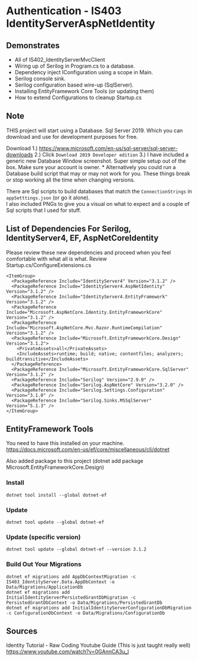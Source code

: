 # Authentication - IS403 IdentityServerAspNetIdentity

## Demonstrates

 * All of IS402_IdentityServerMvcClient
 * Wiring up of Serilog in Program.cs to a database.
 * Dependency inject IConfiguration using a scope in Main.
 * Serilog console sink.
 * Serilog configuration based wire-up (SqlServer).
 * Installing EntityFramework Core Tools (or updating them)
 * How to extend Configurations to cleanup Startup.cs

## Note
THIS project will start using a Database. Sql Server 2019. Which you can download and use for development purposes for free.

Download
1.) https://www.microsoft.com/en-us/sql-server/sql-server-downloads
2.) Click `Download 2019 Developer edition`
3.) I have included a generic new Database Window screenshot. Super simple setup out of the box. Make sure your account is owner.
    * Alternatively you could run a Database build script that may or may not work for you. These things break or stop working all the time when changing versions.

There are Sql scripts to build databases that match the `ConnectionStrings` in `appSetttings.json` (or go it alone).  
I also included PNGs to give you a visual on what to expect and a couple of Sql scripts that I used for stuff.  

## List of Dependencies For Serilog, IdentityServer4, EF, AspNetCoreIdentity

Please review these new dependencies and proceed when you feel comfortable with what all is what. Review Startup.cs/ConfigureExtensions.cs

    <ItemGroup>
      <PackageReference Include="IdentityServer4" Version="3.1.2" />
      <PackageReference Include="IdentityServer4.AspNetIdentity" Version="3.1.2" />
      <PackageReference Include="IdentityServer4.EntityFramework" Version="3.1.2" />
      <PackageReference Include="Microsoft.AspNetCore.Identity.EntityFrameworkCore" Version="3.1.2" />
      <PackageReference Include="Microsoft.AspNetCore.Mvc.Razor.RuntimeCompilation" Version="3.1.2" />
      <PackageReference Include="Microsoft.EntityFrameworkCore.Design" Version="3.1.2">
        <PrivateAssets>all</PrivateAssets>
        <IncludeAssets>runtime; build; native; contentfiles; analyzers; buildtransitive</IncludeAssets>
      </PackageReference>
      <PackageReference Include="Microsoft.EntityFrameworkCore.SqlServer" Version="3.1.2" />
      <PackageReference Include="Serilog" Version="2.9.0" />
      <PackageReference Include="Serilog.AspNetCore" Version="3.2.0" />
      <PackageReference Include="Serilog.Settings.Configuration" Version="3.1.0" />
      <PackageReference Include="Serilog.Sinks.MSSqlServer" Version="5.1.3" />
    </ItemGroup>

## EntityFramework Tools
You need to have this installed on your machine.  
https://docs.microsoft.com/en-us/ef/core/miscellaneous/cli/dotnet  

Also added package to this project (dotnet add package Microsoft.EntityFrameworkCore.Design)  

### Install

    dotnet tool install --global dotnet-ef  

### Update

    dotnet tool update --global dotnet-ef  

### Update (specific version)  

    dotnet tool update --global dotnet-ef --version 3.1.2  


### Build Out Your Migrations

    dotnet ef migrations add AppDbContextMigration -c IS403_IdentityServer.Data.AppDbContext -o Data/Migrations/ApplicationDb
    dotnet ef migrations add InitialIdentityServerPersistedGrantDbMigration -c PersistedGrantDbContext -o Data/Migrations/PersistedGrantDb
    dotnet ef migrations add InitialIdentityServerConfigurationDbMigration -c ConfigurationDbContext -o Data/Migrations/ConfigurationDb

## Sources

Identity Tutorial - Raw Coding Youtube Guide (This is just taught really well)  
https://www.youtube.com/watch?v=0GAnnCA3u_I
